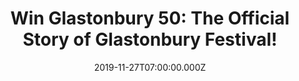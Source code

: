 ---
campaign-uuid: "c-0432c8fc-20f8-45d5-95be-091d3a68ad76"
type: "Competition"
category: "Gifts"
date: "2019-11-27T07:00:00.000Z"
end-date: "2020-01-27T23:59:00.000Z"
disable-form: false
is_promoted: false
has_entry_page: true
title: "Win Glastonbury 50: The Official Story of Glastonbury Festival!"
competition-description: "<p>Glastonbury 50 is the authorised, behind-the-scenes,\
  \ inside story of the music festival that has become a true global phenomenon. It\
  \ celebrates five momentous decades in the life of the world's most famous outdoor\
  \ music and arts festival. We have on our hands one copy of this incredible book\
  \ to one lucky NME AAA member to win.</p>\n<p>Want it? Click below for a chance\
  \ to win it now.</p>\n"
hero-header: "Win Glastonbury 50: The Official Story of Glastonbury Festival!"
terms-confirmation: "N/A"
banner-img: "https://assets.expresslyapp.com/asset-99701b9b-d81a-4a9c-ae76-fe75b7ff66aa.jpg"
logo-left-href: "aaa.nme.com"
logo-left-image: "https://assets.expresslyapp.com/asset-cffbd1fe-8278-41c6-a422-d42acb19b063.jpg"
logo-left-title: "NME AAA"
bg-image-hero: "https://assets.expresslyapp.com/asset-cbfb0413-c7a6-4512-9b6d-60265e6e7e82.jpg"
bg-image-first: "https://assets.expresslyapp.com/asset-3a99a3eb-ff2a-475d-b95f-9cae05eed7ae.jpg"
section1-content: "<p>Glastonbury 50 is the authorised, behind-the-scenes, inside\
  \ story of the music festival that has become a true global phenomenon. The story\
  \ begins in 1970. The day after Jimi Hendrix's death... dairy farmer Michael Eavis\
  \ invites revellers to his field in Somerset to attend a 'Pop, Folk & Blues' festival.\
  \ Fast forward through five tumultuous decades and the Eavis's vision now encompasses\
  \ a gigantic 'city in the fields', with a total annual population nearing a quarter\
  \ of a million.</p>\n<p>In their own words, Michael and Emily Eavis reveal the stories\
  \ behind the headlines, and celebrate 50 years of history in the Vale of Avalon.\
  \ They're joined by artists - Stanley Donwood, Kurt Jackson and many more. Writers\
  \ - Caitlin Moran, Lauren Laverne, Billy Bragg - and by a host of photographers,\
  \ from Seventies icon Brian Walker to rock and roll legends Jill Furmanovsky and\
  \ Greg Williams.</p>\n<p>Together they bring you the magic that makes Glastonbury,\
  \ Glastonbury.</p>\n"
entry-title: "Win Glastonbury 50: The Official Story of Glastonbury Festival!"
entry-content: "<p>Enter the draw to win Glastonbury 50: The Official Story of Glastonbury\
  \ Festival by completing the form below before 23:59 on the 27th of January 2020.</p>\n"
has-winner: false
prize-description: "Glastonbury 50: The Official Story of Glastonbury Festival!"
special-conditions: "Multiple entries are allowed up to one every day."
country-restrictions:
- "GB"
---